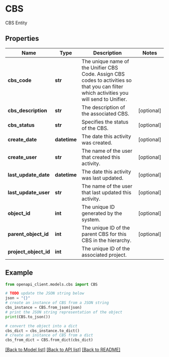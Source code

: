 # CBS

CBS Entity

## Properties

Name | Type | Description | Notes
------------ | ------------- | ------------- | -------------
**cbs_code** | **str** | The unique name of the Unifier CBS Code. Assign CBS codes to activities so that you can filter which activities you will send to Unifier. | 
**cbs_description** | **str** | The description of the associated CBS. | [optional] 
**cbs_status** | **str** | Specifies the status of the CBS. | [optional] 
**create_date** | **datetime** | The date this activity was created. | [optional] 
**create_user** | **str** | The name of the user that created this activity. | [optional] 
**last_update_date** | **datetime** | The date this activity was last updated. | [optional] 
**last_update_user** | **str** | The name of the user that last updated this activity. | [optional] 
**object_id** | **int** | The unique ID generated by the system. | [optional] 
**parent_object_id** | **int** | The unique ID of the parent CBS for this CBS in the hierarchy. | [optional] 
**project_object_id** | **int** | The unique ID of the associated project. | 

## Example

```python
from openapi_client.models.cbs import CBS

# TODO update the JSON string below
json = "{}"
# create an instance of CBS from a JSON string
cbs_instance = CBS.from_json(json)
# print the JSON string representation of the object
print(CBS.to_json())

# convert the object into a dict
cbs_dict = cbs_instance.to_dict()
# create an instance of CBS from a dict
cbs_from_dict = CBS.from_dict(cbs_dict)
```
[[Back to Model list]](../README.md#documentation-for-models) [[Back to API list]](../README.md#documentation-for-api-endpoints) [[Back to README]](../README.md)


